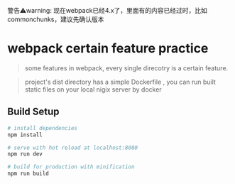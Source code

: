 
警告⚠️warning:
   现在webpack已经4.x了，里面有的内容已经过时，比如commonchunks，建议先确认版本

# webpack certain feature practice

> some features in webpack, every single direcotry is a certain feature.

> project's dist directory has a simple Dockerfile , you can run built static files on your local nigix server by docker

## Build Setup

``` bash
# install dependencies
npm install

# serve with hot reload at localhost:8080
npm run dev

# build for production with minification
npm run build

```

